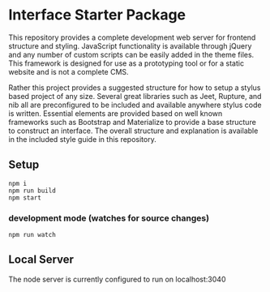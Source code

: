 # Interface Starter Package
This repository provides a complete development web server for frontend structure and styling. JavaScript functionality is available through jQuery and any number of custom scripts can be easily added in the theme files. This framework is designed for use as a prototyping tool or for a static website and is not a complete CMS.

Rather this project provides a suggested structure for how to setup a stylus based project of any size. Several great libraries such as Jeet, Rupture, and nib all are preconfigured to be included and available anywhere stylus code is written. Essential elements are provided based on well known frameworks such as Bootstrap and Materialize to provide a base structure to construct an interface. The overall structure and explanation is available in the included style guide in this repository.

## Setup

```
npm i
npm run build
npm start
```

### development mode (watches for source changes)
```
npm run watch
```

## Local Server
The node server is currently configured to run on localhost:3040
